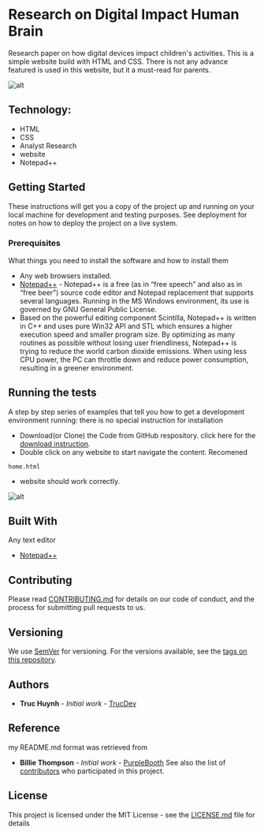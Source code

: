 # Research on Digital Impact Human Brain
Research paper on how digital devices impact children's activities. This is a simple website build with HTML and CSS. There is not any advance featured is used in this website, but it a must-read for parents.

![alt](https://github.com/jackyhuynh/ResearchOfDigitalImpactOnHumanBrain/blob/main/src/FramePic.jpg)

## Technology:
- HTML
- CSS
- Analyst Research
- website
- Notepad++

## Getting Started
These instructions will get you a copy of the project up and running on your local machine for development and testing purposes. See deployment for notes on how to deploy the project on a live system.

### Prerequisites
What things you need to install the software and how to install them
- Any web browsers installed.
- [Notepad++](https://notepad-plus-plus.org/downloads/) - Notepad++ is a free (as in “free speech” and also as in “free beer”) source code editor and Notepad replacement that supports several languages. Running in the MS Windows environment, its use is governed by GNU General Public License.
- Based on the powerful editing component Scintilla, Notepad++ is written in C++ and uses pure Win32 API and STL which ensures a higher execution speed and smaller program size. By optimizing as many routines as possible without losing user friendliness, Notepad++ is trying to reduce the world carbon dioxide emissions. When using less CPU power, the PC can throttle down and reduce power consumption, resulting in a greener environment.

## Running the tests

A step by step series of examples that tell you how to get a development environment running: there is no special instruction for installation
- Download(or Clone) the Code from GitHub respository. click here for the [download instruction](https://www.youtube.com/watch?v=ZbEoOtEtVE8&feature=emb_logo).
- Double click on any website to start navigate the content. Recomened
```
home.html
```
- website should work correctly.

![alt](https://github.com/jackyhuynh/ResearchOfDigitalImpactOnHumanBrain/blob/main/src/Banner.JPG)

## Built With

Any text editor
* [Notepad++](https://notepad-plus-plus.org/downloads/)

## Contributing

Please read [CONTRIBUTING.md](CONTRIBUTING.md) for details on our code of conduct, and the process for submitting pull requests to us.

## Versioning

We use [SemVer](http://semver.org/) for versioning. For the versions available, see the [tags on this repository](https://github.com/your/project/tags). 

## Authors

* **Truc Huynh** - *Initial work* - [TrucDev](https://github.com/jackyhuynh)

## Reference
my README.md format was retrieved from
* **Billie Thompson** - *Initial work* - [PurpleBooth](https://github.com/PurpleBooth)
See also the list of [contributors](https://github.com/your/project/contributors) who participated in this project.

## License

This project is licensed under the MIT License - see the [LICENSE.md](LICENSE.md) file for details



